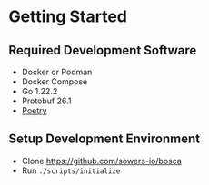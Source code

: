 Getting Started
===

Required Development Software
--
* Docker or Podman
* Docker Compose
* Go 1.22.2
* Protobuf 26.1
* [Poetry](https://python-poetry.org/docs/#installation)

Setup Development Environment
--
* Clone https://github.com/sowers-io/bosca
* Run `./scripts/initialize`
